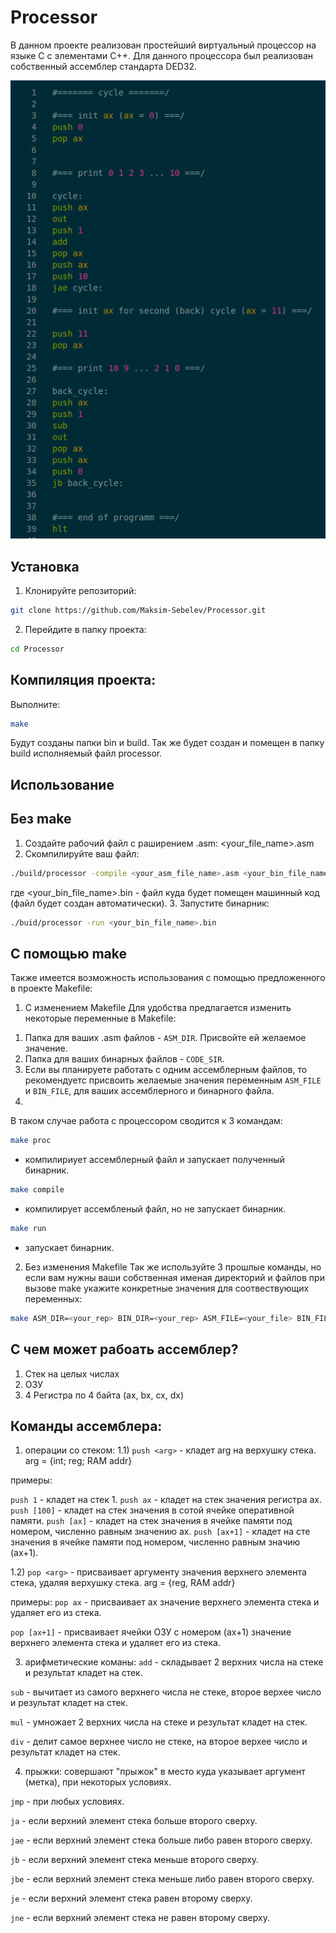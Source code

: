 # Processor
В данном проекте реализован простейший виртуальный процессор на языке С с элементами С++. Для данного процессора был реализован собственный ассемблер стандарта DED32.

![Processor Logo](https://github.com/Maksim-Sebelev/Processor/blob/main/assets/asm_code.png)

## Установка

1. Клонируйте репозиторий:
```bash
git clone https://github.com/Maksim-Sebelev/Processor.git
```
2. Перейдите в папку проекта:
```bash
cd Processor
```

## Компиляция проекта:
Выполните:
```bash
make
```
Будут созданы папки bin и build. Так же будет создан и помещен в папку build исполняемый файл processor.

## Использование
## Без make
1. Создайте рабочий файл с раширением .asm: <your_file_name>.asm
2. Скомпилируйте ваш файл:
```bash
./build/processor -compile <your_asm_file_name>.asm <your_bin_file_name>.bin
```
где <your_bin_file_name>.bin - файл куда будет помещен машинный код (файл будет создан автоматически).
3. Запустите бинарник:
```bash
./buid/processor -run <your_bin_file_name>.bin
```
## С помощью make
Также имеется возможность использования с помощью предложенного в проекте Makefile:

1) С изменением Makefile
Для удобства предлагается изменить некоторые переменные в Makefile:
1. Папка для ваших .asm файлов - `ASM_DIR`. Присвойте ей желаемое значение.
2. Папка для ваших бинарных файлов - `CODE_SIR`.
3. Если вы планируете работать с одним ассемблерным файлов, то рекомендуетс присвоить желаемые значения переменным `ASM_FILE` и `BIN_FILE`, для ваших ассемблерного и бинарного файла.
4. 
В таком случае работа с процессором сводится к 3 командам:
  
```bash
make proc
```
- компилириует ассемблерный файл и запускает полученный бинарник.

```bash
make compile
```
- компилирует ассембленый файл, но не запускает бинарник.

```bash
make run
```
- запускает бинарник.

2) Без изменения Makefile
Так же используйте 3 прошлые команды, но если вам нужны ваши собственная именая директорий и файлов при вызове make укажите конкретные значения для соотвествующих переменных:
```bash
make ASM_DIR=<your_rep> BIN_DIR=<your_rep> ASM_FILE=<your_file> BIN_FILE=<your_file> proc
```

## С чем может рабоать ассемблер?
1) Стек на целых числах
2) ОЗУ
3) 4 Регистра по 4 байта (ax, bx, cx, dx)


## Команды ассемблера:

1) операции со стеком:
  1.1)
  `push <arg>` - кладет arg на верхушку стека.
  arg = {int; reg; RAM addr}

  примеры:

  `push 1`      - кладет на стек 1.
  `push ax`     - кладет на стек значения регистра ax.
  `push [100]`  - кладет на стек значения в сотой ячейке оперативной памяти.
  `push [ax]`   - кладет на стек значения в ячейке памяти под номером, численно равным значению ax.
  `push [ax+1]` - кладет на сте значения в ячейке памяти под номером, численно равным значию (ax+1).

  1.2) 
  `pop <arg>` - присваивает аргументу значения верхнего элемента стека, удаляя верхушку стека.
  arg = {reg, RAM addr}

  примеры:
  `pop ax`     - присваивает ax значение верхнего элемента стека и удаляет его из стека.

  `pop [ax+1]` - присваивает ячейки ОЗУ с номером (ax+1) значение верхнего элемента стека и удаляет его из стека.
   
3) арифметические команы: 
  `add` - складывает 2 верхних числа на стеке и результат кладет на стек.

  `sub` - вычитает из самого верхнего числа не стеке, второе верхее число и результат кладет на стек.

  `mul` -  умножает 2 верхних числа на стеке и результат кладет на стек.

  `div` - делит самое верхнее число не стеке, на второе верхее число и результат кладет на стек.

4) прыжки:
  совершают "прыжок" в место куда указывает аргумент (метка), при некоторых условиях.

  `jmp` - при любых условиях.

  `ja` - если верхний элемент стека больше второго сверху.

  `jae` - если верхний элемент стека больше либо равен второго сверху.

  `jb` - если верхний элемент стека меньше второго сверху.

  `jbe` - если верхний элемент стека меньше либо равен второго сверху.

  `je` - если верхний элемент стека равен второму сверху.

  `jne` - если верхний элемент стека не равен второму сверху.


